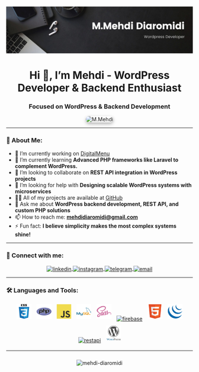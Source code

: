 ![logo](https://github.com/mehdi-diaromidi/mehdi-diaromidi/blob/main/Banner.jpg)
<h1 align="center">Hi 👋, I’m Mehdi - WordPress Developer & Backend Enthusiast</h1>
<h3 align="center">Focused on WordPress & Backend Development</h3>

<div align="center">
  <img alt="M.Mehdi" width="300" src="https://user-images.githubusercontent.com/74038190/212748830-4c709398-a386-4761-84d7-9e10b98fbe6e.gif" style="border-radius: 10px; box-shadow: 0px 4px 10px rgba(0, 0, 0, 0.3);">
</div>

---

### 🌟 About Me:
- 🔭 I’m currently working on [DigitalMenu](https://instalacarte.com/)
- 🌱 I’m currently learning **Advanced PHP frameworks like Laravel to complement WordPress.**
- 👯 I’m looking to collaborate on **REST API integration in WordPress projects**
- 🤝 I’m looking for help with **Designing scalable WordPress systems with microservices**
- 👨‍💻 All of my projects are available at [GitHub](https://github.com/mehdi-diaromidi/)
- 💬 Ask me about **WordPress backend development, REST API, and custom PHP solutions**
- 📫 How to reach me: **mehdidiaromidi@gmail.com**
- ⚡ Fun fact: **I believe simplicity makes the most complex systems shine!**

---

<h3 align="left">🔗 Connect with me:</h3>
<p align="center">
  <a href="https://linkedin.com/in/mohammad-mehdi-diaromidi" target="_blank">
    <img align="center" src="https://raw.githubusercontent.com/rahuldkjain/github-profile-readme-generator/master/src/images/icons/Social/linked-in-alt.svg" alt="linkedin" height="30" width="40" />
  </a>
  <a href="https://instagram.com/mehdidiaromidi" target="_blank">
    <img align="center" src="https://raw.githubusercontent.com/rahuldkjain/github-profile-readme-generator/master/src/images/icons/Social/instagram.svg" alt="instagram" height="30" width="40" />
  </a>
  <a href="https://t.me/mehdidiaromidi" target="_blank">
    <img align="center" src="https://raw.githubusercontent.com/gauravghongde/social-icons/master/SVG/Color/Telegram.svg" alt="telegram" height="30" width="40" />
  </a>
  <a href="mailto:mehdidiaromidi@gmail.com" target="_blank">
    <img align="center" src="https://raw.githubusercontent.com/gauravghongde/social-icons/master/SVG/Color/Gmail.svg" alt="email" height="30" width="40" />
  </a>
</p>


---

<h3 align="left">🛠️ Languages and Tools:</h3>
<p align="center">
  <a href="https://www.w3schools.com/css/" target="_blank" rel="noreferrer"><img src="https://raw.githubusercontent.com/devicons/devicon/master/icons/css3/css3-original-wordmark.svg" alt="css3" width="40" height="40" style="margin: 5px;"/></a>
  <a href="https://www.php.net" target="_blank" rel="noreferrer"><img src="https://raw.githubusercontent.com/devicons/devicon/master/icons/php/php-original.svg" alt="php" width="40" height="40" style="margin: 5px;"/></a>
  <a href="https://developer.mozilla.org/en-US/docs/Web/JavaScript" target="_blank" rel="noreferrer"><img src="https://raw.githubusercontent.com/devicons/devicon/master/icons/javascript/javascript-original.svg" alt="javascript" width="40" height="40" style="margin: 5px;"/></a>
  <a href="https://www.mysql.com/" target="_blank" rel="noreferrer"><img src="https://raw.githubusercontent.com/devicons/devicon/master/icons/mysql/mysql-original-wordmark.svg" alt="mysql" width="40" height="40" style="margin: 5px;"/></a>
  <a href="https://sass-lang.com" target="_blank" rel="noreferrer"><img src="https://raw.githubusercontent.com/devicons/devicon/master/icons/sass/sass-original.svg" alt="sass" width="40" height="40" style="margin: 5px;"/></a>
  <a href="https://firebase.google.com/" target="_blank" rel="noreferrer"><img src="https://www.vectorlogo.zone/logos/firebase/firebase-icon.svg" alt="firebase" width="40" height="40" style="margin: 5px;"/></a>
  <a href="https://developer.mozilla.org/en-US/docs/Web/HTML" target="_blank" rel="noreferrer"><img src="https://raw.githubusercontent.com/devicons/devicon/master/icons/html5/html5-original.svg" alt="html5" width="40" height="40" style="margin: 5px;"/></a>
  <a href="https://jquery.com/" target="_blank" rel="noreferrer"><img src="https://raw.githubusercontent.com/devicons/devicon/master/icons/jquery/jquery-original.svg" alt="jquery" width="40" height="40" style="margin: 5px;"/></a>
  <a href="https://restfulapi.net/" target="_blank" rel="noreferrer"><img src="https://www.vectorlogo.zone/logos/getpostman/getpostman-icon.svg" alt="restapi" width="40" height="40" style="margin: 5px;"/></a>
  <a href="https://wordpress.org/" target="_blank" rel="noreferrer"><img src="https://raw.githubusercontent.com/devicons/devicon/master/icons/wordpress/wordpress-original.svg" alt="wordpress" width="40" height="40" style="margin: 5px;"/></a>
</p>

---

<p align="center">
  <img align="center" src="https://github-readme-stats.vercel.app/api/top-langs?username=mehdi-diaromidi&show_icons=true&locale=en&layout=compact" alt="mehdi-diaromidi" style="margin-top: 10px;"/>
</p>
